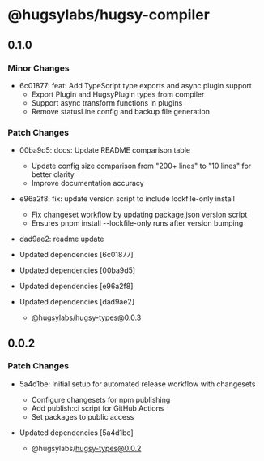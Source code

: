 # @hugsylabs/hugsy-compiler

## 0.1.0

### Minor Changes

- 6c01877: feat: Add TypeScript type exports and async plugin support
  - Export Plugin and HugsyPlugin types from compiler
  - Support async transform functions in plugins
  - Remove statusLine config and backup file generation

### Patch Changes

- 00ba9d5: docs: Update README comparison table
  - Update config size comparison from "200+ lines" to "10 lines" for better clarity
  - Improve documentation accuracy

- e96a2f8: fix: update version script to include lockfile-only install
  - Fix changeset workflow by updating package.json version script
  - Ensures pnpm install --lockfile-only runs after version bumping

- dad9ae2: readme update
- Updated dependencies [6c01877]
- Updated dependencies [00ba9d5]
- Updated dependencies [e96a2f8]
- Updated dependencies [dad9ae2]
  - @hugsylabs/hugsy-types@0.0.3

## 0.0.2

### Patch Changes

- 5a4d1be: Initial setup for automated release workflow with changesets
  - Configure changesets for npm publishing
  - Add publish:ci script for GitHub Actions
  - Set packages to public access

- Updated dependencies [5a4d1be]
  - @hugsylabs/hugsy-types@0.0.2
